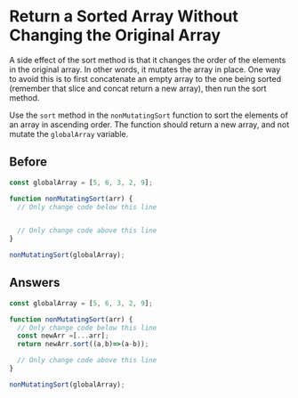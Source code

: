 # Return a Sorted Array Without Changing the Original Array
A side effect of the sort method is that it changes the order of the elements in the original array. 
In other words, it mutates the array in place. One way to avoid this is to first concatenate an empty array to the one being sorted 
(remember that slice and concat return a new array), then run the sort method.

Use the `sort` method in the `nonMutatingSort` function to sort the elements of an array in ascending order. 
The function should return a new array, and not mutate the `globalArray` variable.

## Before
```javascript
const globalArray = [5, 6, 3, 2, 9];

function nonMutatingSort(arr) {
  // Only change code below this line


  // Only change code above this line
}

nonMutatingSort(globalArray);
```
## Answers
```javascript
const globalArray = [5, 6, 3, 2, 9];

function nonMutatingSort(arr) {
  // Only change code below this line
  const newArr =[...arr];
  return newArr.sort((a,b)=>(a-b));

  // Only change code above this line
}

nonMutatingSort(globalArray);
```
